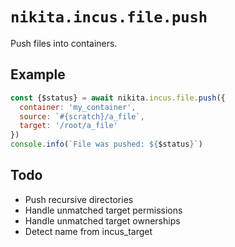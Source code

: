 
# `nikita.incus.file.push`

Push files into containers.

## Example

```js
const {$status} = await nikita.incus.file.push({
  container: 'my_container',
  source: `#{scratch}/a_file`,
  target: '/root/a_file'
})
console.info(`File was pushed: ${$status}`)
```

## Todo

* Push recursive directories
* Handle unmatched target permissions
* Handle unmatched target ownerships
* Detect name from incus_target
